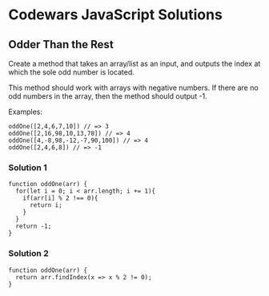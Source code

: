 # Codewars JavaScript Solutions

## Odder Than the Rest

Create a method that takes an array/list as an input, and outputs the index at which the sole odd number is located.

This method should work with arrays with negative numbers. If there are no odd numbers in the array, then the method should output -1.

Examples:

```
oddOne([2,4,6,7,10]) // => 3
oddOne([2,16,98,10,13,78]) // => 4
oddOne([4,-8,98,-12,-7,90,100]) // => 4
oddOne([2,4,6,8]) // => -1
```

### Solution 1

```
function oddOne(arr) {
  for(let i = 0; i < arr.length; i += 1){
    if(arr[i] % 2 !== 0){
      return i;
    }
  }
  return -1;
}
```

### Solution 2

```
function oddOne(arr) {
  return arr.findIndex(x => x % 2 != 0);
}
```
